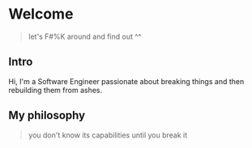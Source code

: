# Welcome
>  let's F#%K around and find out ^^

## Intro

Hi, I'm a Software Engineer passionate about breaking things and then rebuilding them from ashes.

## My philosophy

> you don't know its capabilities until you break it
